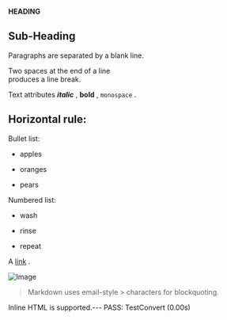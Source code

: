 

 **HEADING**

## **Sub-Heading**

Paragraphs are separated by a blank line.

Two spaces at the end of a line  
 produces a line break.

Text attributes **_italic_** , **bold** , `monospace` .

Horizontal rule:
---


Bullet list:

* apples

* oranges

* pears

Numbered list:

* wash

* rinse

* repeat

A [link](http://example.com) .

![Image](Image_icon.png)

> 
>  Markdown uses email-style > characters for blockquoting.

> 
> 

Inline <abbr> HTML </abbr> is supported.--- PASS: TestConvert (0.00s)
